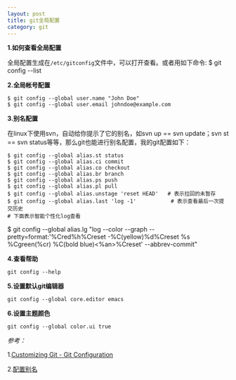 ```yaml
---
layout: post
title: git全局配置
category: git
---
```

**1.如何查看全局配置**

全局配置生成在`/etc/gitconfig`文件中，可以打开查看。或者用如下命令:
    $ git config --list
 
**2.全局帐号配置**

    $ git config --global user.name "John Doe"
    $ git config --global user.email johndoe@example.com

**3.别名配置**

在linux下使用svn，自动给你提示了它的别名，如svn up == svn update；svn st == svn status等等，那么git也能进行别名配置，我的git配置如下：

    $ git config --global alias.st status
    $ git config --global alias.ci commit
    $ git config --global alias.co checkout
    $ git config --global alias.br branch
    $ git config --global alias.ps push
    $ git config --global alias.pl pull
    $ git config --global alias.unstage 'reset HEAD'   # 表示拉回的未暂存
    $ git config --global alias.last 'log -1'           # 表示查看最后一次提交历史
    # 下面表示智能个性化log查看
    
$ git config --global alias.lg "log --color --graph --pretty=format:'%Cred%h%Creset -%C(yellow)%d%Creset %s %Cgreen(%cr) %C(bold blue)<%an>%Creset' --abbrev-commit"
    
**4.查看帮助**

    git config --help
    
**5.设置默认git编辑器**

    git config --global core.editor emacs
    
**6.设置主题颜色**

    git config --global color.ui true   
    

*参考：*

1.[Customizing Git - Git Configuration](http://git-scm.com/book/en/Customizing-Git-Git-Configuration) 

2.[配置别名](http://www.liaoxuefeng.com/wiki/0013739516305929606dd18361248578c67b8067c8c017b000/001375234012342f90be1fc4d81446c967bbdc19e7c03d3000)


  

